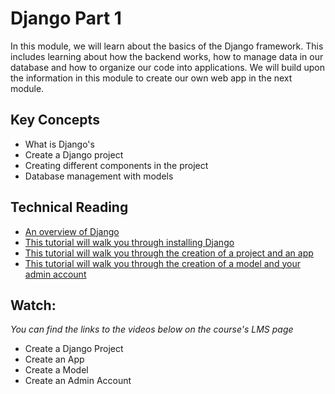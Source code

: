 # Django Part 1

In this module, we will learn about the basics of the Django framework. This
includes learning about how the backend works, how to manage data in our
database and how to organize our code into applications. We will build upon the
information in this module to create our own web app in the next module.

## Key Concepts

- What is Django's
- Create a Django project
- Creating different components in the project
- Database management with models

## Technical Reading

- [An overview of Django](https://www.djangoproject.com/start/overview/)
- [This tutorial will walk you through installing Django ](https://docs.djangoproject.com/en/3.0/intro/install/)
- [This tutorial will walk you through the creation of a project and an app](https://docs.djangoproject.com/en/3.0/intro/tutorial01/)
- [This tutorial will walk you through the creation of a model and your admin account](https://docs.djangoproject.com/en/3.0/intro/tutorial02/)
  
## Watch:

*You can find the links to the videos below on the course's LMS page*

- Create a Django Project 
- Create an App
- Create a Model
- Create an Admin Account  

  